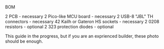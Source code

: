 BOM

2 PCB - necessary
2 Pico-like MCU board - necessary
2 USB-8 "JBL" TH connectors - necessary
42 Kailh or Gateron HS sockets - necessary
2 0208 resistors - optional
2 323 protection diodes - optional

This guide in the progress, but if you are an exprienced builder, these photo should be enough.